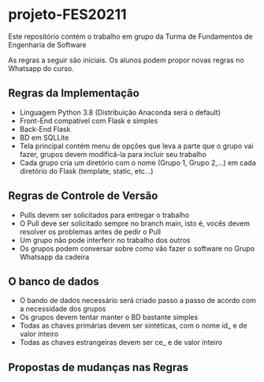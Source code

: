 # projeto-FES20211

Este repositório contém o trabalho em grupo da Turma de Fundamentos de Engenharia de Software

As regras a seguir são iniciais. Os alunos podem propor novas regras no Whatsapp do curso.

## Regras da Implementação

* Linguagem Python 3.8 (Distribuição Anaconda será o default)
* Front-End compatível com Flask e simples 
* Back-End Flask
* BD em SQLLite
* Tela principal contém menu de opções que leva a parte que o grupo vai fazer, grupos devem modificá-la para incluir seu trabalho
* Cada grupo cria um diretório com o nome (Grupo 1, Grupo 2,...) em cada diretório do Flask (template, static, etc...)

## Regras de Controle de Versão

* Pulls devem ser solicitados para entregar o trabalho
* O Pull deve ser solicitado sempre no branch main, isto é, vocês devem resolver os problemas antes de pedir o Pull
* Um grupo não pode interferir no trabalho dos outros
* Os grupos podem conversar sobre como vão fazer o software no Grupo Whatsapp da cadeira

## O banco de dados
* O bando de dados necessário será criado passo a passo de acordo com a necessidade dos grupos
* Os grupos devem tentar manter o BD bastante simples
* Todas as chaves primárias devem ser sintéticas, com o nome id_<tabela> e de valor inteiro
* Todas as chaves estrangeiras devem ser ce_<tabela> e de valor inteiro


## Propostas de mudanças nas Regras
